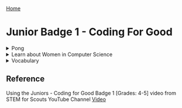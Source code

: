 [Home](/)

# Junior Badge 1 - Coding For Good

<details><summary>Pong</summary>


   
   <details><summary>What is Pong?</summary>     
   Pong is a game where you use a paddle to hit a moving ball to defend a space or edge 
   
   <img src="/Pong.png" width="300">
   
   For this part of the badge you will use Scratch to program your own Pong game.

   In this game you are going to program: 
   
     * A ball to move around your space. 
     * A paddle that you can control with arrow keys.
     * An area to defend.
     * Add different sounds when the paddle hits the ball and when the ball hits the area/item you are defending.
 
   Watch the game in action: [Video](https://www.youtube.com/watch?v=GeyjtKVWkx4&t=120s)
</details>


<details><summary>Coding your Pong Game</summary>   
<details><summary>1. Setup</summary>

   1.  Open the scratch website in a new tab - <a href="http://scratch.mit.edu" target="_blank" rel="noopener">Scratch</a>

   2.  If you would like to Login ask an adult to help you set up an account, or you can just use the browser version you can save it to the computer without creating an account.
     
   3.  Then click "Create" Button at the top of your screen.

       <img src="/CreateButton.png" width=500>

   4.  Name your program if you signed in.

   5.  Pick a Backdrop from the bottom right corner [Video](https://www.youtube.com/watch?v=GeyjtKVWkx4&t=208s)
        * Any backdrop will work, pick your favorite - you can go back and change this later
        * Program used the "Stripe" Backdrop 
        * Search tool will let you choose from the available backgrounds  
       <img src="/ChooseABackground.png" width="300">

   6.  Pick a Sprite for your Ball [Video](https://www.youtube.com/watch?v=GeyjtKVWkx4&t=250s)

       Clicking on "Choose A Sprite" in the bottom right corner
        * Start typing in the search box to find either a Ball, or your own shape. 
        * Add "Ball"  (or your own choice)
        * Sprite1 (the cat is already picked for you)
        * You can delete this one unless you want to use the cat.
            * Delete it by clicking on the Sprite1, and then the blue trash can on the Sprite1 image.

        <img src="/ChooseASprite.png" width="300">
     
   8. Pick a Sprite for your Paddle [Video](https://www.youtube.com/watch?v=GeyjtKVWkx4&t=288s)
     <p>After clicking on "Choose A Sprite" start typing in the search box to find either a Paddle or your own shape to use as a paddle.</p>

   9. Create a zone to defend by coloring a side of the game area [Video](https://www.youtube.com/watch?v=GeyjtKVWkx4&t=300s)
       * Click on white rectangle in bottom righthand corner that says "Stage"
       * Then click on the Backdrops Tab
       *  <img src="/Backdrops.png" width="300">
       * Select Square paint tool
       *  <img src="/SquarePaint.png" width="100">
       * Select Fill and pick your color
       * Click and drag to create a shape
       * Make sure to make the outline of the shape transparent (invisible)
           * Click the outline menu
           * Select the bottom left red diagonal line
           *  <img src="/ZoneOutline.png" width="100"> 
</details>

<details><summary>2. Programming the Paddle</summary>
   
   ###  Adding Code to Paddle [Video Help](https://www.youtube.com/watch?v=GeyjtKVWkx4&t=423s)

   1. Adding Event Blocks (yellow) to Paddle [Video](https://www.youtube.com/watch?v=GeyjtKVWkx4&t=490s)
        *  Click on the Correct Sprite - start with "Paddle" [Video](https://www.youtube.com/watch?v=GeyjtKVWkx4&t=500s)
        *  Add the Event Block (yellow) - "when ___ key pressed"
        *  Change the selected key so each Event responds to a different key
        *    <img src="/PaddleKey.png" width="200">
        *  One event for each arrow key right and left
              <img src="/PaddleTwoEvents.png" width="400">
   2. Adding Motion Blocks (Blue) [Video](https://www.youtube.com/watch?v=GeyjtKVWkx4&t=524s)
    

       A.   Change the direction the Paddle points by adding the Motion Block "point in direction __ " [Video](https://www.youtube.com/watch?v=GeyjtKVWkx4&t=524s) 
       *   Add the movement block to each event - 2 total,
          <img src="/PaddleDirection.png" width="200">
       *   Adjust the direction to face direction of movement [Video](https://www.youtube.com/watch?v=GeyjtKVWkx4&t=545s)
       *   Negative 90 is left
       *   Positive 90 is right
       *   <img src="/Neg90.png" width="100"><img src="/Pos90.png" width="100">
     
       B.    Take Steps by adding "Move __ Steps" block [Video](https://www.youtube.com/watch?v=GeyjtKVWkx4&t=587s)
       *   Check that the 2 events (yellow blocks) have 2 motion blocks (blue) under each them 
          <img src="/PaddleDirectionMove.png" width="300">
       *   That the arrow key matches the direction of the steps you want to be taking [Video](https://www.youtube.com/watch?v=GeyjtKVWkx4&t=644s)

   3.  Test the Paddle Movement!
       *    Does the paddle go left when you hit the left arrow? (or how you wanted it to move?)
       *    Does the paddle go right when you hit the right arrow?
</details>  

<details><summary>3. Code the Ball </summary>    
   
   ### Adding Code to Ball    
Now that the Paddle can be controlled, we want the ball to move around the board.

The Ball should move as soon as we click the green flag to start the game. 
1. Click on the Ball Sprite
2. Adjust the size of the Ball
3. Add an Event Block (yellow)
  * Add the Events Block "when green flag clicked" to the design space. [Video](https://www.youtube.com/watch?v=GeyjtKVWkx4&t=740s)

    <img src="/GreenFlag.png" width="150">
4. Add Movement Block (blue)
  * Add "point in direction" under the event block
5. To make the game more fun we are going to add a random direction
  * Add a Operators Block (green)
  * Add "pick random __ to __" to your workspace
  * To have the ball start upward use -90 to 90
  * <img src="/Neg90.png" width="100"><img src="/Neg45.png" width="100"><img src="/Pos45.png" width="100"><img src="/Pos90.png" width="100">
4. Add a Movement Block
  * Add the Movement Block "move __ steps" [Video](https://www.youtube.com/watch?v=GeyjtKVWkx4&t=932s)
  * Recommend starting with 10 steps
     <img src="/BallSteps.png" width="400">

</details>
<details><summary>4. Test your code </summary>   

   ### Test your code       
   1. Do you noticing that Ball moves off the end of the screen if you keep clicking the green flag [Video](https://www.youtube.com/watch?v=GeyjtKVWkx4&t=951s)
       * Keep Ball in the frame by adding the Motion Block "if on edge, bounce" [Video](https://www.youtube.com/watch?v=GeyjtKVWkx4&t=965s)
       <img src="/EdgeBounce.png" width="400">
    2. Would it be nice to not have to hit the green flag all of the time?
</details>
<details><summary>5. Add a Loop </summary>
       
   ### Add a Loop using a Control Block
  
  We want the Movement Block to happen again and again while the game is going, if you test it now it does not [Video](https://www.youtube.com/watch?v=GeyjtKVWkx4&t=1009s)
  * A Loop is ideal for this, and we want it to repeat forever while the game is going.
  1. Add a "forever" block (orange) to the workspace [Video](https://www.youtube.com/watch?v=GeyjtKVWkx4&t=1009s)
      *<img src="/ForeverDesign.png" width="300">
      * We want this to repeat the movements, but not changing direction
      * Then put the two Movement blocks (blue) "move __ steps"  and "if on edge, bounce" in the grove of the forever loop
      * Then move the whole loop block the under the Event Block (yellow) and the point in Direction Block.
       <img src="/BallMovement.png" width="300">
</details>
<details><summary>5. Ball Bouncing Off Paddle </summary>    
   
   ### Sensing the Paddle
   Now the control for the Paddle and movement for the Ball are set, we'd like to be able to hit the Ball with the Paddle. [Video](https://www.youtube.com/watch?v=GeyjtKVWkx4&t=1103s)
1. Make sure to still be in the Ball Sprite Work space
2. Add a Sensing Block (turquoise)
   * select the "touching ___" (Sprites)
   * select the Paddle if not selected
4. Add a Control Block (orange)
   * Add the Conditional Block "if __ then"
   * Add the Sensing Block "touching __" into the "if __ then" block. [Video](https://www.youtube.com/watch?v=GeyjtKVWkx4&t=1200s)
6. Add a Movement Block to take steps  
   * Add the Movement Block "point in direction ___"
   * Add the Operator Block "pick random __ to __ "
   * Use similar numbers as you did for the initial motion
<img src="/PaddleDetect.png" width="400">
</details>
<details><summary>6. Add a Sound when hitting the edge you are trying to defend </summary>    
   
   ### Add a sound when you hit the colored zone
1. Make sure to still be in the Ball's workspace [Video](https://www.youtube.com/watch?v=GeyjtKVWkx4&t=1360s)
2. Add a Sensing Block (turquoise)
   * select the "touching ___" (color this time)
   * <img src="/ColorSensing.png" width="100">
   * Click on the color on the Sensing block and open the menu, and pick the dropper
   * <img src="/ColorMenu.png" width="200">
   * Use the cursor to select the color from your game are, make sure the outer edge of the cursor is the color of your edge
   * <img src="/SelectionTool.png" width="200">
4. Add a Control Block (orange)
   * Add a new Conditional Block "if __ then" to your workspace
   * Add the Sensing Block "touching _(color)_" into the "if __ then" block. [Video](https://www.youtube.com/watch?v=GeyjtKVWkx4&t=1479s)
   * Add the whole "if __ then" block under the first "if __ then" block in your "forever" loop
   * <img src="/IfLoop.png" width="400">
5. Add a Sound Block [Video](https://www.youtube.com/watch?v=GeyjtKVWkx4&t=1560s)
   * Go to the sound tab
   * <img src="/SoundTab.png" width="200">
   * Go to Choose a sound at the bottom left corner
       <img src="/ChooseSound.png" width="200">
   * Example - clicked "Wacky" then "Toy Honk"
   * then add the "start sound _____" block into the "if __ then" block
       <img src="/ToySound.png" width="300">
</details>
<details><summary>7. Add a sound to Ball Bounce on the Paddle </summary>    
   
   ### Making a Sound when the Ball hits the Paddle
1. We already have an "if ___ then" block for the Ball touching the paddle
2. Take the Sound Block (pink) "start sound ___"
      * Find a sound for the paddle, either use the "pop" sound already selected or use the Sound tab and pick one
      * Add the pink "start sound ___" block to the "if ___ then" block for the condition when the Paddle and Ball are touching
        <img src="/SoundTwo.png" width="400">   
      
</details>
<details><summary>8. Having the Ball change color </summary> 
   
   ### Making the Ball Change color
1. Pick a Looks Block (purple)
    * Take the "change __ effect by __"
    * Defalt of "color" and "25" works, but feel free to play around
    * Add to the conditional that controls the ball touching the paddle
       <img src="/FinalPong.png" width="400">
</details>
   
### Trouble Shooting
Try playing your game. Can you change parameters to make it easier or harder? What do you think needs to change? Can you change it?
      * Do you want Ball to look like it's walking or running? 
      * Add the Looks Block "next costume" under the "move __ steps" block
   * Do you want Ball or Paddle to move faster or slower? 
       * Change the number in the "Move __ Steps" block.
       * Increase to move faster, decrease to move slower
   * Do you want Ball to be larger or smaller, Paddle to be smaller of large?
    

Don't forget to save your game!
   
Let others play your game!
</details>
</details>
<details><summary>Learn about Women in Computer Science</summary>

Watch two videos:
    
[Grace Hopper -- Queen of Code](https://www.youtube.com/watch?v=5sNuPYJpSCI)

[Grace Hooper Written Bio](https://www.womenshistory.org/education-resources/biographies/grace-hopper)

[Ada Lovelace -- First Computer Programer](https://www.youtube.com/watch?v=2vg-0mlSnSE)

[Margaret Hamilton - NASA's First Software Engineer](https://youtu.be/kTn56jJW4zY)
    
[Raye Montague - Interview Naval engineer, and ended up revolutionizing the way ships and submarines are designed](https://youtu.be/1ejoOFulfmQ?si=Ozfe-SOGPAmNoRsE)
    
[Raye Montague - Life story book](https://www.youtube.com/watch?v=maBiBjirKwk)
    
[Fran Kalah - Interview, Pixar Graphic Designer](https://www.khanacademy.org/computing/pixar/crowds/crowds-1/v/meet-fran-kalal)
    
[Isis Anchalee - Computer Engineer and Social Media Activist](https://vimeo.com/212810094)
</details>
<details><summary>Vocabulary</summary>

Algorithm - a set of step-by-step instructions for how to do something, like a recipe
   
Code - a special language created by people to tell a computer what to do

Conditional - used by programmers to get computers to react to different situation, written with IF/ELSE statements

Efficient programs - programs that respond quickly and take less memory and power

ELSE statement - in a conditional when an IF condition is not met, the ELSE action will run

Events - the action the computer is looking for to start a block of code

IF statement - in a conditional when an IF condition is met, the IF action will run

Loop - when a set of instuctions or an algorithm is repeated

Nested Loop - a loop is within a loop

Programming - writing a set of instructions in code

Sequence - order in which things happen
</details>

## Reference

Using the Juniors - Coding for Good Badge 1 [Grades: 4-5] video from STEM for Scouts YouTube Channel 
[Video](https://www.youtube.com/watch?v=GeyjtKVWkx4&t=229s)
